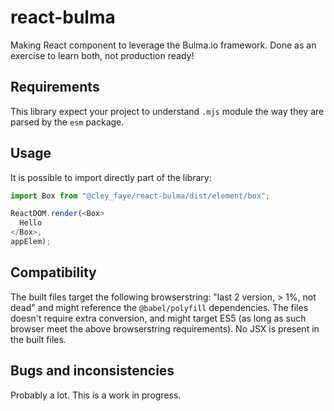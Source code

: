 # react-bulma
Making React component to leverage the Bulma.io framework. Done as an exercise to learn both, not production ready!

## Requirements
This library expect your project to understand `.mjs` module the way they are parsed by the `esm` package.

## Usage
It is possible to import directly part of the library:
```JavaScript
import Box from "@cley_faye/react-bulma/dist/element/box";

ReactDOM.render(<Box>
  Hello
</Box>,
appElem);
```

## Compatibility
The built files target the following browserstring: "last 2 version, > 1%, not dead" and might reference the `@babel/polyfill` dependencies.
The files doesn't require extra conversion, and might target ES5 (as long as such browser meet the above browserstring requirements).
No JSX is present in the built files.

## Bugs and inconsistencies
Probably a lot. This is a work in progress.
